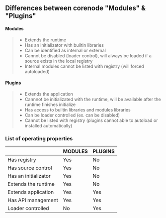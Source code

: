 ## Differences between corenode "Modules" & "Plugins"

#### Modules 
> - Extends the runtime
> - Has an initializator with builtin libraries
> - Can be identified as internal or external
> - Cannot be disabled (loader control), will always be loaded if a source exists in the local registry
> - Internal modules cannot be listed with registry (will forced autoloaded)

#### Plugins 
> - Extends the application
> - Cannnot be initializated with the runtime, will be available after the runtime finishes initialize
> - Has access to builtin libraries and modules libraries
> - Can be loader controlled (ex. can be disabled)
> - Cannot be listed with registry (plugins cannot able to autoload or installed automatically)

### List of operating properties
| |MODULES| PLUGINS |
|--|--|--|
| Has registry | Yes | No |
| Has source control | Yes | No |
| Has an initializator | Yes | No |
| Extends the runtime | Yes | No |
| Extends application | Yes | Yes |
| Has API management | Yes | Yes |
| Loader controlled | No | Yes |